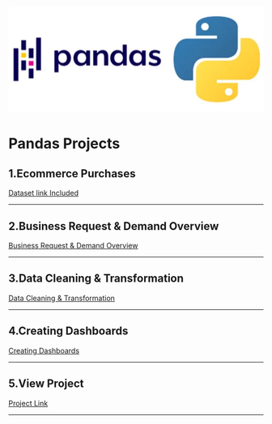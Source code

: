 # <p align="center"> ![alt text](https://github.com/Dimitrov-S-Dev-Python/Pandas_Projects/blob/master/pandas.jpg) <p>
# Pandas Projects
## 1.Ecommerce Purchases
[Dataset link Included](https://github.com/Dimitrov-S-Dev-Python/Pandas_Projects/blob/master/1.Ecommerce%20Purchases/Ecommerce_Purchases.ipynb)

---
## 2.Business Request & Demand Overview
[Business Request & Demand Overview](https://github.com/Dimitrov-S-Dev-Python/Sales_Analysis_PBI/blob/master/2.Business%20Request%20%26%20Demand%20Overview/Business%20Demand%20Overview%20%26%20User%20Stories%20(Filled%20Out).docx)

---
## 3.Data Cleaning & Transformation
[Data Cleaning & Transformation](https://github.com/Dimitrov-S-Dev-Python/Sales_Analysis_PBI/tree/master/3.Data%20Cleaning_%26_Transformation)

---
## 4.Creating Dashboards
[Creating Dashboards](https://github.com/Dimitrov-S-Dev-Python/Sales_Analysis_PBI/tree/master/3.Data%20Cleaning_%26_Transformation)

---
## 5.View Project
[Project Link](https://app.powerbi.com/view?r=eyJrIjoiZjJmNGFlYWQtN2VlNi00OWE5LTk2OWYtNWY1ZGZjNTAwNjRhIiwidCI6ImYzODM5ZWQ3LWU3NjItNDA0MS04MmNmLWFlZDEwNTcyYjE0ZiIsImMiOjl9)

---